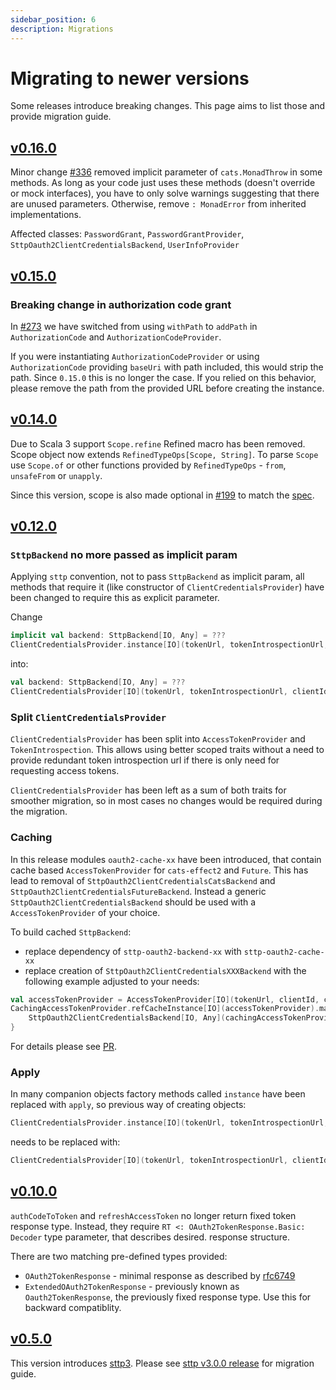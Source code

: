 ```yaml
---
sidebar_position: 6
description: Migrations
---
```


# Migrating to newer versions

Some releases introduce breaking changes. This page aims to list those and provide migration guide.

## [v0.16.0](https://github.com/ocadotechnology/sttp-oauth2/releases/tag/v0.16.0)

Minor change [#336](https://github.com/ocadotechnology/sttp-oauth2/pull/336) removed implicit parameter
of `cats.MonadThrow` in some methods. As long as your code just uses these methods (doesn't override or mock
interfaces), you have to only solve warnings suggesting that there are unused parameters. Otherwise,
remove `: MonadError` from inherited implementations.

Affected classes: `PasswordGrant`, `PasswordGrantProvider`, `SttpOauth2ClientCredentialsBackend`, `UserInfoProvider`

## [v0.15.0](https://github.com/ocadotechnology/sttp-oauth2/releases/tag/v0.15.0)

### Breaking change in authorization code grant

In [#273](https://github.com/ocadotechnology/sttp-oauth2/pull/273) we have switched from using `withPath` to `addPath` in `AuthorizationCode` and `AuthorizationCodeProvider`.

If you were instantiating `AuthorizationCodeProvider` or using `AuthorizationCode` providing `baseUri` with path included, this would strip the path. Since `0.15.0` this is no longer the case. If you relied on this behavior, please remove the path from the provided URL before creating the instance.

## [v0.14.0](https://github.com/ocadotechnology/sttp-oauth2/releases/tag/v0.14.0)

Due to Scala 3 support `Scope.refine` Refined macro has been removed. Scope object now extends `RefinedTypeOps[Scope, String]`. 
To parse `Scope` use `Scope.of` or other functions provided by `RefinedTypeOps` - `from`, `unsafeFrom` or `unapply`. 

Since this version, scope is also made optional in [#199](https://github.com/ocadotechnology/sttp-oauth2/pull/199) to match the [spec](https://datatracker.ietf.org/doc/html/rfc6749#section-3.3).

## [v0.12.0](https://github.com/ocadotechnology/sttp-oauth2/releases/tag/v0.12.0)

### `SttpBackend` no more passed as implicit param

Applying `sttp` convention, not to pass `SttpBackend` as implicit param, all methods that require it (like constructor of `ClientCredentialsProvider`) have been changed to require this as explicit parameter.

Change

```scala
implicit val backend: SttpBackend[IO, Any] = ???
ClientCredentialsProvider.instance[IO](tokenUrl, tokenIntrospectionUrl, clientId, clientSecret)
```

into:

```scala
val backend: SttpBackend[IO, Any] = ???
ClientCredentialsProvider[IO](tokenUrl, tokenIntrospectionUrl, clientId, clientSecret)(backend)
```

### Split `ClientCredentialsProvider`

`ClientCredentialsProvider` has been split into `AccessTokenProvider` and `TokenIntrospection`. This allows using better scoped traits without a need to provide redundant token introspection url if there is only need for requesting access tokens. 

`ClientCredentialsProvider` has been left as a sum of both traits for smoother migration, so in most cases no changes would be required during the migration.

### Caching

In this release modules `oauth2-cache-xx` have been introduced, that contain cache based `AccessTokenProvider` for `cats-effect2` and `Future`. This has lead to removal of `SttpOauth2ClientCredentialsCatsBackend` and `SttpOauth2ClientCredentialsFutureBackend`. Instead a generic `SttpOauth2ClientCredentialsBackend` should be used with a `AccessTokenProvider` of your choice. 

To build cached `SttpBackend`:
- replace dependency of `sttp-oauth2-backend-xx` with `sttp-oauth2-cache-xx`
- replace creation of `SttpOauth2ClientCredentialsXXXBackend` with the following example adjusted to your needs:

```scala
val accessTokenProvider = AccessTokenProvider[IO](tokenUrl, clientId, clientSecret)(backend)
CachingAccessTokenProvider.refCacheInstance[IO](accessTokenProvider).map { cachingAccessTokenProvider => 
    SttpOauth2ClientCredentialsBackend[IO, Any](cachingAccessTokenProvider)(scope)
}
```

For details please see [PR](https://github.com/ocadotechnology/sttp-oauth2/pull/149).

### Apply

In many companion objects factory methods called `instance` have been replaced with `apply`, so previous way of creating objects:

```scala
ClientCredentialsProvider.instance[IO](tokenUrl, tokenIntrospectionUrl, clientId, clientSecret)
```

needs to be replaced with:

```scala
ClientCredentialsProvider[IO](tokenUrl, tokenIntrospectionUrl, clientId, clientSecret)
```


## [v0.10.0](https://github.com/ocadotechnology/sttp-oauth2/releases/tag/v0.5.0)

`authCodeToToken` and `refreshAccessToken` no longer return fixed token response type. Instead, they require `RT <: OAuth2TokenResponse.Basic: Decoder` type parameter, that describes desired. response structure.

There are two matching pre-defined types provided:
- `OAuth2TokenResponse` - minimal response as described by [rfc6749](https://datatracker.ietf.org/doc/html/rfc6749#section-5.1)
- `ExtendedOAuth2TokenResponse` - previously known as `Oauth2TokenResponse`, the previously fixed response type. Use this for backward compatiblity.

## [v0.5.0](https://github.com/ocadotechnology/sttp-oauth2/releases/tag/v0.5.0)

This version introduces [sttp3](https://github.com/ocadotechnology/sttp-oauth2/pull/39). Please see [sttp v3.0.0 release](https://github.com/softwaremill/sttp/releases/tag/v3.0.0) for migration guide.

